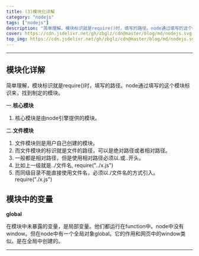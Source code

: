 ```yaml
---
title: (3)模块化详解
category: "nodejs"
tags: ["nodejs"]
description: "简单理解，模块标识就是require()时，填写的路径。node通过填写的这个模块标识来，找到制定的模块。"
cover: https://cdn.jsdelivr.net/gh/zbglz/cdn@master/blog/md/nodejs.svg
top_img: https://cdn.jsdelivr.net/gh/zbglz/cdn@master/blog/md/nodejs.svg
---
```


***

## 模块化详解

简单理解，模块标识就是require()时，填写的路径。node通过填写的这个模块标识来，找到制定的模块。

一.**核心模块**

1. 核心模块是由node引擎提供的模块。

二.**文件模块**

1. 文件模块则是用户自己创建的模块。
2. 而文件模块的标识就是文件的路径，可以是绝对路径或者相对路径。
3. 一般都是相对路径，但是使用相对路径必须以.或..开头。
4. 比如上一级就是../文件名, require("../x.js")
5. 而同级目录不能直接使用文件名，必须以./文件名的方式引入。require("./x.js")

## 模块中的变量

**global**

在模块中未暴露的变量，是局部变量。他们都运行在function中。node中没有window。但在node中有一个全局对象global。它的作用和网页中的window类似。是在全局中创建的。

***